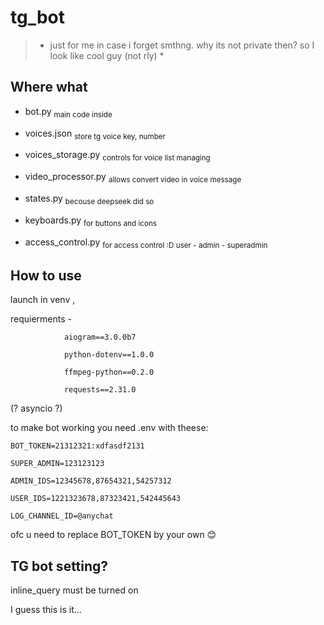 # tg_bot
> * just for me in case i forget smthng. why its not private then? so I look like cool guy (not rly) *

## Where what
- bot.py                  <sub>main code inside</sub>

- voices.json             <sub>store tg voice key, number</sub>

- voices_storage.py       <sub>controls for voice list managing</sub>

- video_processor.py     <sub> allows convert video in voice message</sub>

- states.py               <sub>becouse deepseek did so</sub>

- keyboards.py            <sub>for buttons and icons</sub>

- access_control.py       <sub>for access control :D user - admin - superadmin</sub>


## How to use
launch in venv ,

requierments - 

                aiogram==3.0.0b7
                
                python-dotenv==1.0.0
                
                ffmpeg-python==0.2.0
                
                requests==2.31.0              
(? asyncio ?)

to make bot working you need .env with theese:

    BOT_TOKEN=21312321:xdfasdf2131

    SUPER_ADMIN=123123123

    ADMIN_IDS=12345678,87654321,54257312

    USER_IDS=1221323678,87323421,542445643

    LOG_CHANNEL_ID=@anychat


ofc u need to replace BOT_TOKEN by your own 😊

## TG bot setting?

inline_query must be turned on

I guess this is it...
